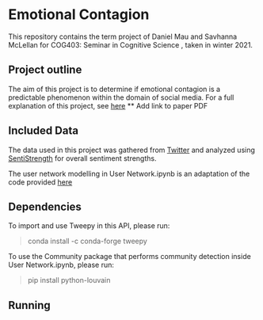 # Emotional Contagion

This repository contains the term project of Daniel Mau and Savhanna McLellan for COG403: Seminar in Cognitive Science , taken in winter 2021.


## Project outline
The aim of this project is to determine if emotional contagion is a predictable phenomenon within the domain of social media. 
For a full explanation of this project, see [here]() ** Add link to paper PDF

## Included Data
The data used in this project was gathered from [Twitter](https://developer.twitter.com/en/docs/twitter-api) and analyzed using [SentiStrength](http://sentistrength.wlv.ac.uk/) for overall sentiment strengths.

The user network modelling in User Network.ipynb is an adaptation of the code provided [here](https://towardsdatascience.com/how-to-download-and-visualize-your-twitter-network-f009dbbf107b)

## Dependencies
To import and use Tweepy in this API, please run:
> conda install -c conda-forge tweepy

To use the Community package that performs community detection inside User Network.ipynb, please run:
> pip install python-louvain


## Running